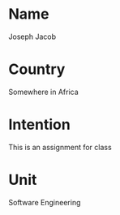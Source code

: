 # Name
Joseph Jacob
# Country
Somewhere in Africa
# Intention
This is an assignment for class
# Unit
Software Engineering